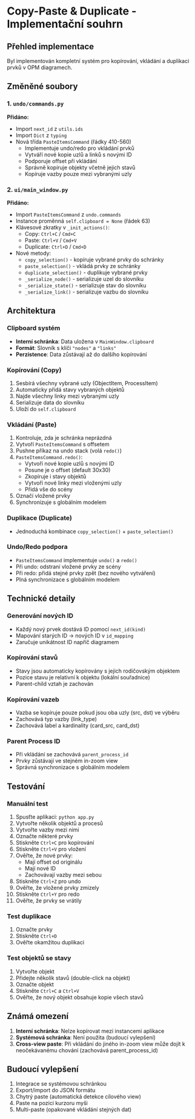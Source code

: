 # Copy-Paste & Duplicate - Implementační souhrn

## Přehled implementace

Byl implementován kompletní systém pro kopírování, vkládání a duplikaci prvků v OPM diagramech.

## Změněné soubory

### 1. `undo/commands.py`
**Přidáno:**
- Import `next_id` z `utils.ids`
- Import `Dict` z `typing`
- Nová třída `PasteItemsCommand` (řádky 410-560)
  - Implementuje undo/redo pro vkládání prvků
  - Vytváří nové kopie uzlů a linků s novými ID
  - Podporuje offset při vkládání
  - Správně kopíruje objekty včetně jejich stavů
  - Kopíruje vazby pouze mezi vybranými uzly

### 2. `ui/main_window.py`
**Přidáno:**
- Import `PasteItemsCommand` z `undo.commands`
- Instance proměnná `self.clipboard = None` (řádek 63)
- Klávesové zkratky v `_init_actions()`:
  - Copy: `Ctrl+C` / `Cmd+C`
  - Paste: `Ctrl+V` / `Cmd+V`
  - Duplicate: `Ctrl+D` / `Cmd+D`
- Nové metody:
  - `copy_selection()` - kopíruje vybrané prvky do schránky
  - `paste_selection()` - vkládá prvky ze schránky
  - `duplicate_selection()` - duplikuje vybrané prvky
  - `_serialize_node()` - serializuje uzel do slovníku
  - `_serialize_state()` - serializuje stav do slovníku
  - `_serialize_link()` - serializuje vazbu do slovníku

## Architektura

### Clipboard systém
- **Interní schránka**: Data uložena v `MainWindow.clipboard`
- **Formát**: Slovník s klíči `"nodes"` a `"links"`
- **Perzistence**: Data zůstávají až do dalšího kopírování

### Kopírování (Copy)
1. Sesbírá všechny vybrané uzly (ObjectItem, ProcessItem)
2. Automaticky přidá stavy vybraných objektů
3. Najde všechny linky mezi vybranými uzly
4. Serializuje data do slovníku
5. Uloží do `self.clipboard`

### Vkládání (Paste)
1. Kontroluje, zda je schránka neprázdná
2. Vytvoří `PasteItemsCommand` s offsetem
3. Pushne příkaz na undo stack (volá `redo()`)
4. `PasteItemsCommand.redo()`:
   - Vytvoří nové kopie uzlů s novými ID
   - Posune je o offset (default 30x30)
   - Zkopíruje i stavy objektů
   - Vytvoří nové linky mezi vloženými uzly
   - Přidá vše do scény
5. Označí vložené prvky
6. Synchronizuje s globálním modelem

### Duplikace (Duplicate)
- Jednoduchá kombinace `copy_selection()` + `paste_selection()`

### Undo/Redo podpora
- `PasteItemsCommand` implementuje `undo()` a `redo()`
- Při undo: odstraní vložené prvky ze scény
- Při redo: přidá stejné prvky zpět (bez nového vytváření)
- Plná synchronizace s globálním modelem

## Technické detaily

### Generování nových ID
- Každý nový prvek dostává ID pomocí `next_id(kind)`
- Mapování starých ID → nových ID v `id_mapping`
- Zaručuje unikátnost ID napříč diagramem

### Kopírování stavů
- Stavy jsou automaticky kopírovány s jejich rodičovským objektem
- Pozice stavu je relativní k objektu (lokální souřadnice)
- Parent-child vztah je zachován

### Kopírování vazeb
- Vazba se kopíruje pouze pokud jsou oba uzly (src, dst) ve výběru
- Zachovává typ vazby (link_type)
- Zachovává label a kardinality (card_src, card_dst)

### Parent Process ID
- Při vkládání se zachovává `parent_process_id`
- Prvky zůstávají ve stejném in-zoom view
- Správná synchronizace s globálním modelem

## Testování

### Manuální test
1. Spusťte aplikaci: `python app.py`
2. Vytvořte několik objektů a procesů
3. Vytvořte vazby mezi nimi
4. Označte některé prvky
5. Stiskněte `Ctrl+C` pro kopírování
6. Stiskněte `Ctrl+V` pro vložení
7. Ověřte, že nové prvky:
   - Mají offset od originálu
   - Mají nové ID
   - Zachovávají vazby mezi sebou
8. Stiskněte `Ctrl+Z` pro undo
9. Ověřte, že vložené prvky zmizely
10. Stiskněte `Ctrl+Y` pro redo
11. Ověřte, že prvky se vrátily

### Test duplikace
1. Označte prvky
2. Stiskněte `Ctrl+D`
3. Ověřte okamžitou duplikaci

### Test objektů se stavy
1. Vytvořte objekt
2. Přidejte několik stavů (double-click na objekt)
3. Označte objekt
4. Stiskněte `Ctrl+C` a `Ctrl+V`
5. Ověřte, že nový objekt obsahuje kopie všech stavů

## Známá omezení

1. **Interní schránka**: Nelze kopírovat mezi instancemi aplikace
2. **Systémová schránka**: Není použita (budoucí vylepšení)
3. **Cross-view paste**: Při vkládání do jiného in-zoom view může dojít k neočekávanému chování (zachovává parent_process_id)

## Budoucí vylepšení

1. Integrace se systémovou schránkou
2. Export/import do JSON formátu
3. Chytrý paste (automatická detekce cílového view)
4. Paste na pozici kurzoru myši
5. Multi-paste (opakované vkládání stejných dat)

